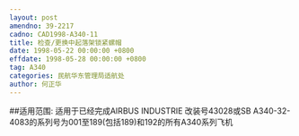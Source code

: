 ```yaml
---
layout: post
amendno: 39-2217
cadno: CAD1998-A340-11
title: 检查/更换中起落架锁紧螺帽
date: 1998-05-22 00:00:00 +0800
effdate: 1998-05-28 00:00:00 +0800
tag: A340
categories: 民航华东管理局适航处
author: 何正华
---
```


##适用范围:
适用于已经完成AIRBUS INDUSTRIE 改装号43028或SB A340-32-4083的系列号为001至189(包括189)和192的所有A340系列飞机

